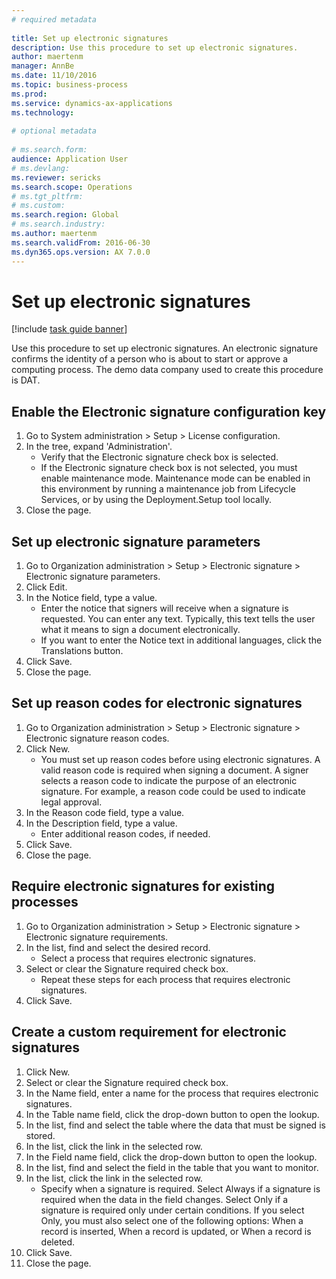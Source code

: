 ```yaml
--- 
# required metadata 
 
title: Set up electronic signatures
description: Use this procedure to set up electronic signatures. 
author: maertenm
manager: AnnBe 
ms.date: 11/10/2016
ms.topic: business-process 
ms.prod:  
ms.service: dynamics-ax-applications 
ms.technology:  
 
# optional metadata 
 
# ms.search.form:   
audience: Application User 
# ms.devlang:  
ms.reviewer: sericks
ms.search.scope: Operations 
# ms.tgt_pltfrm:  
# ms.custom:  
ms.search.region: Global
# ms.search.industry: 
ms.author: maertenm
ms.search.validFrom: 2016-06-30 
ms.dyn365.ops.version: AX 7.0.0 
---
```

# Set up electronic signatures

[!include [task guide banner](../../includes/task-guide-banner.md)]

Use this procedure to set up electronic signatures. An electronic signature confirms the identity of a person who is about to start or approve a computing process. The demo data company used to create this procedure is DAT.


## Enable the Electronic signature configuration key
1. Go to System administration > Setup > License configuration.
2. In the tree, expand 'Administration'.
    * Verify that the Electronic signature check box is selected.  
    * If the Electronic signature check box is not selected, you must enable maintenance mode. Maintenance mode can be enabled in this environment by running a maintenance job from Lifecycle Services, or by using the Deployment.Setup tool locally.  
3. Close the page.

## Set up electronic signature parameters
1. Go to Organization administration > Setup > Electronic signature > Electronic signature parameters.
2. Click Edit.
3. In the Notice field, type a value.
    * Enter the notice that signers will receive when a signature is requested. You can enter any text. Typically, this text tells the user what it means to sign a document electronically.  
    * If you want to enter the Notice text in additional languages, click the Translations button.  
4. Click Save.
5. Close the page.

## Set up reason codes for electronic signatures
1. Go to Organization administration > Setup > Electronic signature > Electronic signature reason codes.
2. Click New.
    * You must set up reason codes before using electronic signatures. A valid reason code is required when signing a document.     A signer selects a reason code to indicate the purpose of an electronic signature. For example, a reason code could be used to indicate legal approval.  
3. In the Reason code field, type a value.
4. In the Description field, type a value.
    * Enter additional reason codes, if needed.  
5. Click Save.
6. Close the page.

## Require electronic signatures for existing processes
1. Go to Organization administration > Setup > Electronic signature > Electronic signature requirements.
2. In the list, find and select the desired record.
    * Select a process that requires electronic signatures.  
3. Select or clear the Signature required check box.
    * Repeat these steps for each process that requires electronic signatures.  
4. Click Save.

## Create a custom requirement for electronic signatures
1. Click New.
2. Select or clear the Signature required check box.
3. In the Name field, enter a name for the process that requires electronic signatures.
4. In the Table name field, click the drop-down button to open the lookup.
5. In the list, find and select the table where the data that must be signed is stored.
6. In the list, click the link in the selected row.
7. In the Field name field, click the drop-down button to open the lookup.
8. In the list, find and select the field in the table that you want to monitor.
9. In the list, click the link in the selected row.
    * Specify when a signature is required.     Select Always if a signature is required when the data in the field changes.     Select Only if a signature is required only under certain conditions. If you select Only, you must also select one of the following options: When a record is inserted, When a record is updated, or When a record is deleted.  
10. Click Save.
11. Close the page.

